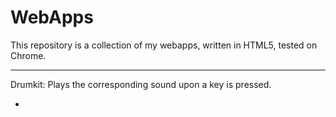 # WebApps
This repository is a collection of my webapps, written in HTML5, tested on Chrome.

---
Drumkit:
  Plays the corresponding sound upon a key is pressed.

-
